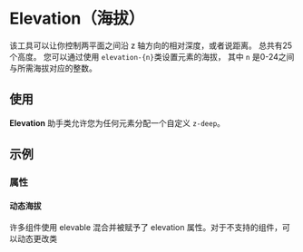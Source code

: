 # Elevation（海拔）

该工具可以让你控制两平面之间沿 z 轴方向的相对深度，或者说距离。 总共有25个高度。 您可以通过使用 `elevation-{n}`类设置元素的海拔， 其中 `n` 是0-24之间与所需海拔对应的整数。

## 使用

**Elevation** 助手类允许您为任何元素分配一个自定义 `z-deep`。

<masa-example file="Examples.styles_and_animations.elevation.Basic"></masa-example>

## 示例

### 属性

#### 动态海拔

许多组件使用 elevable 混合并被赋予了 elevation 属性。对于不支持的组件，可以动态更改类

<masa-example file="Examples.styles_and_animations.elevation.Attributes"></masa-example>